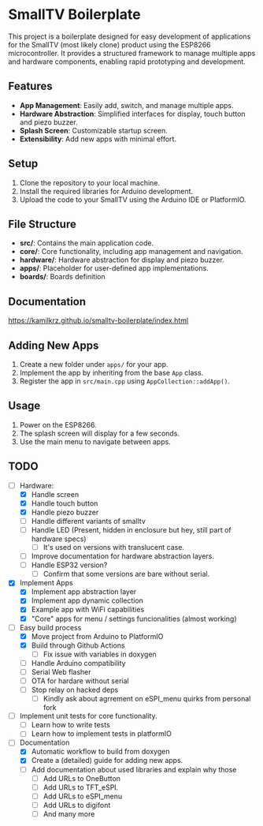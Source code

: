 # SmallTV Boilerplate

This project is a boilerplate designed for easy development of applications for the SmallTV (most likely clone) product using the ESP8266 microcontroller. It provides a structured framework to manage multiple apps and hardware components, enabling rapid prototyping and development.

## Features
- **App Management**: Easily add, switch, and manage multiple apps.
- **Hardware Abstraction**: Simplified interfaces for display, touch button and piezo buzzer.
- **Splash Screen**: Customizable startup screen.
- **Extensibility**: Add new apps with minimal effort.

## Setup
1. Clone the repository to your local machine.
2. Install the required libraries for Arduino development.
3. Upload the code to your SmallTV using the Arduino IDE or PlatformIO.

## File Structure
- **src/**: Contains the main application code.
- **core/**: Core functionality, including app management and navigation.
- **hardware/**: Hardware abstraction for display and piezo buzzer.
- **apps/**: Placeholder for user-defined app implementations.
- **boards/**: Boards definition

## Documentation
https://kamilkrz.github.io/smalltv-boilerplate/index.html

## Adding New Apps
1. Create a new folder under `apps/` for your app.
2. Implement the app by inheriting from the base `App` class.
3. Register the app in `src/main.cpp` using `AppCollection::addApp()`.

## Usage
1. Power on the ESP8266.
2. The splash screen will display for a few seconds.
3. Use the main menu to navigate between apps.

## TODO
- [ ] Hardware:
  - [x] Handle screen
  - [x] Handle touch button
  - [x] Handle piezo buzzer
  - [ ] Handle different variants of smalltv
  - [ ] Handle LED (Present, hidden in enclosure but hey, still part of hardware specs)
    - [ ] It's used on versions with translucent case. 
  - [ ] Improve documentation for hardware abstraction layers.
  - [ ] Handle ESP32 version?
    - [ ] Confirm that some versions are bare without serial. 
- [x] Implement Apps
  - [x] Implement app abstraction layer
  - [x] Implement app dynamic collection
  - [x] Example app with WiFi capabilities
  - [X] "Core" apps for menu / settings funcionalities (almost working) 
- [ ] Easy build process 
  - [x] Move project from Arduino to PlatformIO
  - [x] Build through Github Actions
    - [ ] Fix issue with variables in doxygen
  - [ ] Handle Arduino compatibility
  - [ ] Serial Web flasher
  - [ ] OTA for hardare without serial
  - [ ] Stop relay on hacked deps
    - [ ] Kindly ask about agrrement on eSPI_menu quirks from personal fork
- [ ] Implement unit tests for core functionality.
  - [ ] Learn how to write tests
  - [ ] Learn how to implement tests in platformIO
- [ ] Documentation
  - [x] Automatic workflow to build from doxygen
  - [x] Create a (detailed) guide for adding new apps.
  - [ ] Add documentation about used libraries and explain why those
    - [ ] Add URLs to OneButton 
    - [ ] Add URLs to TFT_eSPI.
    - [ ] Add URLs to eSPI_menu
    - [ ] Add URLs to digifont
    - [ ] And many more
